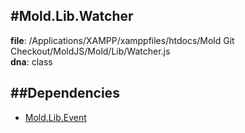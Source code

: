 
#Mold.Lib.Watcher
---------------------------------------

__file__: /Applications/XAMPP/xamppfiles/htdocs/Mold Git Checkout/MoldJS/Mold/Lib/Watcher.js  
__dna__: class  


	






##Dependencies
--------------

* [Mold.Lib.Event](../../Mold/Lib/Event.md) 



 

 


 



		
